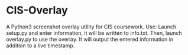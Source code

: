 # CIS-Overlay
A Python3 screenshot overlay utility for CIS coursework.
Use: Launch setup.py and enter information, it will be written to info.txt.
Then, launch overlay.py to use the overlay. It will output the entered information in addition to a live timestamp. 
